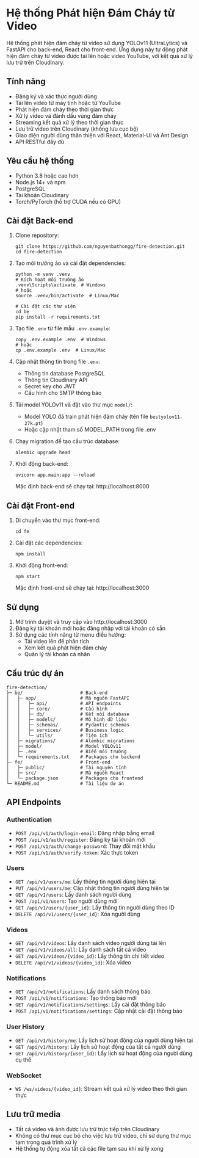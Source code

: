 # Hệ thống Phát hiện Đám Cháy từ Video

Hệ thống phát hiện đám cháy từ video sử dụng YOLOv11 (UltraLytics) và FastAPI cho back-end, React cho front-end. Ứng dụng này tự động phát hiện đám cháy từ video được tải lên hoặc video YouTube, với kết quả xử lý lưu trữ trên Cloudinary.

## Tính năng

- Đăng ký và xác thực người dùng
- Tải lên video từ máy tính hoặc từ YouTube
- Phát hiện đám cháy theo thời gian thực
- Xử lý video và đánh dấu vùng đám cháy
- Streaming kết quả xử lý theo thời gian thực 
- Lưu trữ video trên Cloudinary (không lưu cục bộ)
- Giao diện người dùng thân thiện với React, Material-UI và Ant Design
- API RESTful đầy đủ

## Yêu cầu hệ thống

- Python 3.8 hoặc cao hơn
- Node.js 14+ và npm
- PostgreSQL
- Tài khoản Cloudinary
- Torch/PyTorch (hỗ trợ CUDA nếu có GPU)

## Cài đặt Back-end

1. Clone repository:
   ```
   git clone https://github.com/nguyenbathongg/fire-detection.git
   cd fire-detection
   ```

2. Tạo môi trường ảo và cài đặt dependencies:
   ```
   python -m venv .venv
   # Kích hoạt môi trường ảo
   .venv\Scripts\activate  # Windows
   # hoặc
   source .venv/bin/activate  # Linux/Mac
   
   # Cài đặt các thư viện
   cd be
   pip install -r requirements.txt
   ```

3. Tạo file `.env` từ file mẫu `.env.example`:
   ```
   copy .env.example .env  # Windows
   # hoặc
   cp .env.example .env  # Linux/Mac
   ```

4. Cập nhật thông tin trong file `.env`:
   - Thông tin database PostgreSQL
   - Thông tin Cloudinary API
   - Secret key cho JWT
   - Cấu hình cho SMTP thông báo

5. Tải model YOLOv11 và đặt vào thư mục `model/`: 
   - Model YOLO đã train phát hiện đám cháy (tên file `bestyolov11-27k.pt`)
   - Hoặc cập nhật tham số MODEL_PATH trong file .env

6. Chạy migration để tạo cấu trúc database:
   ```
   alembic upgrade head
   ```

7. Khởi động back-end:
   ```
   uvicorn app.main:app --reload
   ```
   Mặc định back-end sẽ chạy tại: http://localhost:8000

## Cài đặt Front-end

1. Di chuyển vào thư mục front-end:
   ```
   cd fe
   ```

2. Cài đặt các dependencies:
   ```
   npm install
   ```

3. Khởi động front-end:
   ```
   npm start
   ```
   Mặc định front-end sẽ chạy tại: http://localhost:3000

## Sử dụng

1. Mở trình duyệt và truy cập vào http://localhost:3000
2. Đăng ký tài khoản mới hoặc đăng nhập với tài khoản có sẵn
3. Sử dụng các tính năng từ menu điều hướng:
   - Tải video lên để phân tích
   - Xem kết quả phát hiện đám cháy
   - Quản lý tài khoản cá nhân

## Cấu trúc dự án

```
fire-detection/
├─ be/                     # Back-end
│   ├─ app/                # Mã nguồn FastAPI
│   │   ├─ api/            # API endpoints 
│   │   ├─ core/           # Cấu hình
│   │   ├─ db/             # Kết nối database
│   │   ├─ models/         # Mô hình dữ liệu
│   │   ├─ schemas/        # Pydantic schemas
│   │   ├─ services/       # Business logic
│   │   └─ utils/          # Tiện ích
│   ├─ migrations/         # Alembic migrations
│   ├─ model/              # Model YOLOv11
│   ├─ .env                # Biến môi trường
│   └─ requirements.txt    # Packages cho backend
├─ fe/                     # Front-end
│   ├─ public/             # Tài nguyên tĩnh
│   ├─ src/                # Mã nguồn React
│   └─ package.json        # Packages cho frontend
└─ README.md               # Tài liệu dự án
```

## API Endpoints

### Authentication
- `POST /api/v1/auth/login-email`: Đăng nhập bằng email
- `POST /api/v1/auth/register`: Đăng ký tài khoản mới
- `POST /api/v1/auth/change-password`: Thay đổi mật khẩu
- `POST /api/v1/auth/verify-token`: Xác thực token

### Users
- `GET /api/v1/users/me`: Lấy thông tin người dùng hiện tại
- `PUT /api/v1/users/me`: Cập nhật thông tin người dùng hiện tại
- `GET /api/v1/users`: Lấy danh sách người dùng
- `POST /api/v1/users`: Tạo người dùng mới
- `GET /api/v1/users/{user_id}`: Lấy thông tin người dùng theo ID
- `DELETE /api/v1/users/{user_id}`: Xóa người dùng

### Videos
- `GET /api/v1/videos`: Lấy danh sách video người dùng tải lên
- `GET /api/v1/videos/all`: Lấy danh sách tất cả video 
- `GET /api/v1/videos/{video_id}`: Lấy thông tin chi tiết video
- `DELETE /api/v1/videos/{video_id}`: Xóa video

### Notifications
- `GET /api/v1/notifications`: Lấy danh sách thông báo
- `POST /api/v1/notifications`: Tạo thông báo mới
- `GET /api/v1/notifications/settings`: Lấy cài đặt thông báo
- `POST /api/v1/notifications/settings`: Cập nhật cài đặt thông báo

### User History
- `GET /api/v1/history/me`: Lấy lịch sử hoạt động của người dùng hiện tại
- `GET /api/v1/history`: Lấy lịch sử hoạt động của tất cả người dùng
- `GET /api/v1/history/{user_id}`: Lấy lịch sử hoạt động của người dùng cụ thể

### WebSocket
- `WS /ws/videos/{video_id}`: Stream kết quả xử lý video theo thời gian thực

## Lưu trữ media

- Tất cả video và ảnh được lưu trữ trực tiếp trên Cloudinary
- Không có thư mục cục bộ cho việc lưu trữ video, chỉ sử dụng thư mục tạm trong quá trình xử lý
- Hệ thống tự động xóa tất cả các file tạm sau khi xử lý xong 